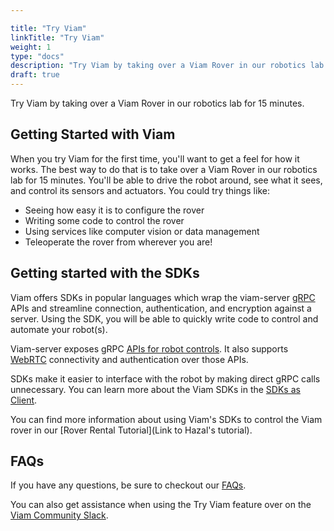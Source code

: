 ```yaml
---

title: "Try Viam"
linkTitle: "Try Viam"
weight: 1
type: "docs"
description: "Try Viam by taking over a Viam Rover in our robotics lab for 15 minutes."
draft: true
---
```


Try Viam by taking over a Viam Rover in our robotics lab for 15 minutes.

## Getting Started with Viam

When you try Viam for the first time, you'll want to get a feel for how it works. The best way to do that is to take over a Viam Rover in our robotics lab for 15 minutes. You'll be able to drive the robot around, see what it sees, and control its sensors and actuators. You could try things like:

- Seeing how easy it is to configure the rover
- Writing some code to control the rover
- Using services like computer vision or data management
- Teleoperate the rover from wherever you are!

## Getting started with the SDKs

Viam offers SDKs in popular languages which wrap the viam-server [gRPC](https://grpc.io/) APIs and streamline connection, authentication, and encryption against a server.
Using the SDK, you will be able to quickly write code to control and automate your robot(s).

Viam-server exposes gRPC [APIs for robot controls](https://github.com/viamrobotics/api).
It also supports [WebRTC](https://webrtcforthecurious.com/) connectivity and authentication over those APIs.

SDKs make it easier to interface with the robot by making direct gRPC calls unnecessary. You can learn more about the Viam SDKs in the [SDKs as Client](/product-overviews/SDK-as-client).

You can find more information about using Viam's SDKs to control the Viam rover in our [Rover Rental Tutorial](Link to Hazal's tutorial).

## FAQs

If you have any questions, be sure to checkout our [FAQs](/getting-started/roverrinkfaq.md).

You can also get assistance when using the Try Viam feature over on the [Viam Community Slack](http://viamrobotics.slack.com).
